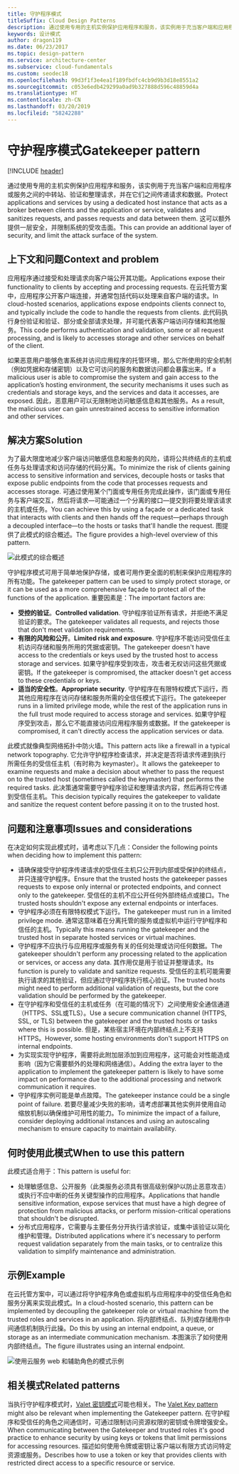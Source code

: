 ```yaml
---
title: 守护程序模式
titleSuffix: Cloud Design Patterns
description: 通过使用专用的主机实例保护应用程序和服务，该实例用于充当客户端和应用程序或服务之间的中转站、验证和整理请求，并在它们之间传递请求和数据。
keywords: 设计模式
author: dragon119
ms.date: 06/23/2017
ms.topic: design-pattern
ms.service: architecture-center
ms.subservice: cloud-fundamentals
ms.custom: seodec18
ms.openlocfilehash: 99d3f1f3e4ea1f189fbdfc4cb9d9b3d18e8551a2
ms.sourcegitcommit: c053e6edb429299a0ad9b327888d596c48859d4a
ms.translationtype: HT
ms.contentlocale: zh-CN
ms.lasthandoff: 03/20/2019
ms.locfileid: "58242288"
---
```

# <a name="gatekeeper-pattern"></a><span data-ttu-id="142ea-104">守护程序模式</span><span class="sxs-lookup"><span data-stu-id="142ea-104">Gatekeeper pattern</span></span>

[!INCLUDE [header](../_includes/header.md)]

<span data-ttu-id="142ea-105">通过使用专用的主机实例保护应用程序和服务，该实例用于充当客户端和应用程序或服务之间的中转站、验证和整理请求，并在它们之间传递请求和数据。</span><span class="sxs-lookup"><span data-stu-id="142ea-105">Protect applications and services by using a dedicated host instance that acts as a broker between clients and the application or service, validates and sanitizes requests, and passes requests and data between them.</span></span> <span data-ttu-id="142ea-106">这可以额外提供一层安全，并限制系统的受攻击面。</span><span class="sxs-lookup"><span data-stu-id="142ea-106">This can provide an additional layer of security, and limit the attack surface of the system.</span></span>

## <a name="context-and-problem"></a><span data-ttu-id="142ea-107">上下文和问题</span><span class="sxs-lookup"><span data-stu-id="142ea-107">Context and problem</span></span>

<span data-ttu-id="142ea-108">应用程序通过接受和处理请求向客户端公开其功能。</span><span class="sxs-lookup"><span data-stu-id="142ea-108">Applications expose their functionality to clients by accepting and processing requests.</span></span> <span data-ttu-id="142ea-109">在云托管方案中，应用程序公开客户端连接，并通常包括代码以处理来自客户端的请求。</span><span class="sxs-lookup"><span data-stu-id="142ea-109">In cloud-hosted scenarios, applications expose endpoints clients connect to, and typically include the code to handle the requests from clients.</span></span> <span data-ttu-id="142ea-110">此代码执行身份验证和验证、部分或全部请求处理，并可能代表客户端访问存储和其他服务。</span><span class="sxs-lookup"><span data-stu-id="142ea-110">This code performs authentication and validation, some or all request processing, and is likely to accesses storage and other services on behalf of the client.</span></span>

<span data-ttu-id="142ea-111">如果恶意用户能够危害系统并访问应用程序的托管环境，那么它所使用的安全机制（例如凭据和存储密钥）以及它可访问的服务和数据访问都会暴露出来。</span><span class="sxs-lookup"><span data-stu-id="142ea-111">If a malicious user is able to compromise the system and gain access to the application’s hosting environment, the security mechanisms it uses such as credentials and storage keys, and the services and data it accesses, are exposed.</span></span> <span data-ttu-id="142ea-112">因此，恶意用户可以无限制地访问敏感信息和其他服务。</span><span class="sxs-lookup"><span data-stu-id="142ea-112">As a result, the malicious user can gain unrestrained access to sensitive information and other services.</span></span>

## <a name="solution"></a><span data-ttu-id="142ea-113">解决方案</span><span class="sxs-lookup"><span data-stu-id="142ea-113">Solution</span></span>

<span data-ttu-id="142ea-114">为了最大限度地减少客户端访问敏感信息和服务的风险，请将公共终结点的主机或任务与处理请求和访问存储的代码分离。</span><span class="sxs-lookup"><span data-stu-id="142ea-114">To minimize the risk of clients gaining access to sensitive information and services, decouple hosts or tasks that expose public endpoints from the code that processes requests and accesses storage.</span></span> <span data-ttu-id="142ea-115">可通过使用某个门面或专用任务完成此操作，该门面或专用任务与客户端交互，然后将请求&mdash;可能通过一个分离的接口&mdash;提交到将要处理该请求的主机或任务。</span><span class="sxs-lookup"><span data-stu-id="142ea-115">You can achieve this by using a façade or a dedicated task that interacts with clients and then hands off the request&mdash;perhaps through a decoupled interface&mdash;to the hosts or tasks that'll handle the request.</span></span> <span data-ttu-id="142ea-116">图提供了此模式的综合概述。</span><span class="sxs-lookup"><span data-stu-id="142ea-116">The figure provides a high-level overview of this pattern.</span></span>

![此模式的综合概述](./_images/gatekeeper-diagram.png)

<span data-ttu-id="142ea-118">守护程序模式可用于简单地保护存储，或者可用作更全面的机制来保护应用程序的所有功能。</span><span class="sxs-lookup"><span data-stu-id="142ea-118">The gatekeeper pattern can be used to simply protect storage, or it can be used as a more comprehensive façade to protect all of the functions of the application.</span></span> <span data-ttu-id="142ea-119">重要因素是：</span><span class="sxs-lookup"><span data-stu-id="142ea-119">The important factors are:</span></span>

- <span data-ttu-id="142ea-120">**受控的验证**。</span><span class="sxs-lookup"><span data-stu-id="142ea-120">**Controlled validation**.</span></span> <span data-ttu-id="142ea-121">守护程序验证所有请求，并拒绝不满足验证的要求。</span><span class="sxs-lookup"><span data-stu-id="142ea-121">The gatekeeper validates all requests, and rejects those that don't meet validation requirements.</span></span>
- <span data-ttu-id="142ea-122">**有限的风险和公开**。</span><span class="sxs-lookup"><span data-stu-id="142ea-122">**Limited risk and exposure**.</span></span> <span data-ttu-id="142ea-123">守护程序不能访问受信任主机访问存储和服务所用的凭据或密钥。</span><span class="sxs-lookup"><span data-stu-id="142ea-123">The gatekeeper doesn't have access to the credentials or keys used by the trusted host to access storage and services.</span></span> <span data-ttu-id="142ea-124">如果守护程序受到攻击，攻击者无权访问这些凭据或密钥。</span><span class="sxs-lookup"><span data-stu-id="142ea-124">If the gatekeeper is compromised, the attacker doesn't get access to these credentials or keys.</span></span>
- <span data-ttu-id="142ea-125">**适当的安全性**。</span><span class="sxs-lookup"><span data-stu-id="142ea-125">**Appropriate security**.</span></span> <span data-ttu-id="142ea-126">守护程序在有限特权模式下运行，而其他应用程序在访问存储和服务所需的全信任模式下运行。</span><span class="sxs-lookup"><span data-stu-id="142ea-126">The gatekeeper runs in a limited privilege mode, while the rest of the application runs in the full trust mode required to access storage and services.</span></span> <span data-ttu-id="142ea-127">如果守护程序受到攻击，那么它不能直接访问应用程序服务或数据。</span><span class="sxs-lookup"><span data-stu-id="142ea-127">If the gatekeeper is compromised, it can't directly access the application services or data.</span></span>

<span data-ttu-id="142ea-128">此模式就像典型网络拓扑中防火墙。</span><span class="sxs-lookup"><span data-stu-id="142ea-128">This pattern acts like a firewall in a typical network topography.</span></span> <span data-ttu-id="142ea-129">它允许守护程序检查请求，并决定是否将请求传递到执行所需任务的受信任主机（有时称为 keymaster）。</span><span class="sxs-lookup"><span data-stu-id="142ea-129">It allows the gatekeeper to examine requests and make a decision about whether to pass the request on to the trusted host (sometimes called the keymaster) that performs the required tasks.</span></span> <span data-ttu-id="142ea-130">此决策通常需要守护程序验证和整理请求内容，然后再将它传递到受信任主机。</span><span class="sxs-lookup"><span data-stu-id="142ea-130">This decision typically requires the gatekeeper to validate and sanitize the request content before passing it on to the trusted host.</span></span>

## <a name="issues-and-considerations"></a><span data-ttu-id="142ea-131">问题和注意事项</span><span class="sxs-lookup"><span data-stu-id="142ea-131">Issues and considerations</span></span>

<span data-ttu-id="142ea-132">在决定如何实现此模式时，请考虑以下几点：</span><span class="sxs-lookup"><span data-stu-id="142ea-132">Consider the following points when deciding how to implement this pattern:</span></span>

- <span data-ttu-id="142ea-133">请确保接受守护程序传递请求的受信任主机只公开到内部或受保护的终结点，并只连接守护程序。</span><span class="sxs-lookup"><span data-stu-id="142ea-133">Ensure that the trusted hosts the gatekeeper passes requests to expose only internal or protected endpoints, and connect only to the gatekeeper.</span></span> <span data-ttu-id="142ea-134">受信任的主机不应公开任何外部终结点或接口。</span><span class="sxs-lookup"><span data-stu-id="142ea-134">The trusted hosts shouldn't expose any external endpoints or interfaces.</span></span>
- <span data-ttu-id="142ea-135">守护程序必须在有限特权模式下运行。</span><span class="sxs-lookup"><span data-stu-id="142ea-135">The gatekeeper must run in a limited privilege mode.</span></span> <span data-ttu-id="142ea-136">通常这意味着在分离托管的服务或虚拟机中运行守护程序和信任的主机。</span><span class="sxs-lookup"><span data-stu-id="142ea-136">Typically this means running the gatekeeper and the trusted host in separate hosted services or virtual machines.</span></span>
- <span data-ttu-id="142ea-137">守护程序不应执行与应用程序或服务有关的任何处理或访问任何数据。</span><span class="sxs-lookup"><span data-stu-id="142ea-137">The gatekeeper shouldn't perform any processing related to the application or services, or access any data.</span></span> <span data-ttu-id="142ea-138">其作用仅是用于验证并整理请求。</span><span class="sxs-lookup"><span data-stu-id="142ea-138">Its function is purely to validate and sanitize requests.</span></span> <span data-ttu-id="142ea-139">受信任的主机可能需要执行请求的其他验证，但应通过守护程序执行核心验证。</span><span class="sxs-lookup"><span data-stu-id="142ea-139">The trusted hosts might need to perform additional validation of requests, but the core validation should be performed by the gatekeeper.</span></span>
- <span data-ttu-id="142ea-140">在守护程序和受信任的主机或任务（在可能的情况下）之间使用安全通信通道（HTTPS、SSL或TLS）。</span><span class="sxs-lookup"><span data-stu-id="142ea-140">Use a secure communication channel (HTTPS, SSL, or TLS) between the gatekeeper and the trusted hosts or tasks where this is possible.</span></span> <span data-ttu-id="142ea-141">但是，某些宿主环境在内部终结点上不支持 HTTPS。</span><span class="sxs-lookup"><span data-stu-id="142ea-141">However, some hosting environments don't support HTTPS on internal endpoints.</span></span>
- <span data-ttu-id="142ea-142">为实现实现守护程序，需要将此附加层添加到应用程序，这可能会对性能造成影响（因为它需要额外的处理和网络通信）。</span><span class="sxs-lookup"><span data-stu-id="142ea-142">Adding the extra layer to the application to implement the gatekeeper pattern is likely to have some impact on performance due to the additional processing and network communication it requires.</span></span>
- <span data-ttu-id="142ea-143">守护程序实例可能是单点故障。</span><span class="sxs-lookup"><span data-stu-id="142ea-143">The gatekeeper instance could be a single point of failure.</span></span> <span data-ttu-id="142ea-144">若要尽量减少失败的影响，请考虑部署其他实例并使用自动缩放机制以确保维护可用性的能力。</span><span class="sxs-lookup"><span data-stu-id="142ea-144">To minimize the impact of a failure, consider deploying additional instances and using an autoscaling mechanism to ensure capacity to maintain availability.</span></span>

## <a name="when-to-use-this-pattern"></a><span data-ttu-id="142ea-145">何时使用此模式</span><span class="sxs-lookup"><span data-stu-id="142ea-145">When to use this pattern</span></span>

<span data-ttu-id="142ea-146">此模式适合用于：</span><span class="sxs-lookup"><span data-stu-id="142ea-146">This pattern is useful for:</span></span>

- <span data-ttu-id="142ea-147">处理敏感信息、公开服务（此类服务必须具有很高级别保护以防止恶意攻击）或执行不应中断的任务关键型操作的应用程序。</span><span class="sxs-lookup"><span data-stu-id="142ea-147">Applications that handle sensitive information, expose services that must have a high degree of protection from malicious attacks, or perform mission-critical operations that shouldn't be disrupted.</span></span>
- <span data-ttu-id="142ea-148">分布式应用程序，它需要与主要任务分开执行请求验证，或集中该验证以简化维护和管理。</span><span class="sxs-lookup"><span data-stu-id="142ea-148">Distributed applications where it's necessary to perform request validation separately from the main tasks, or to centralize this validation to simplify maintenance and administration.</span></span>

## <a name="example"></a><span data-ttu-id="142ea-149">示例</span><span class="sxs-lookup"><span data-stu-id="142ea-149">Example</span></span>

<span data-ttu-id="142ea-150">在云托管方案中，可以通过将守护程序角色或虚拟机与应用程序中的受信任角色和服务分离来实现此模式。</span><span class="sxs-lookup"><span data-stu-id="142ea-150">In a cloud-hosted scenario, this pattern can be implemented by decoupling the gatekeeper role or virtual machine from the trusted roles and services in an application.</span></span> <span data-ttu-id="142ea-151">将内部终结点、队列或存储用作中间通信机制执行此操。</span><span class="sxs-lookup"><span data-stu-id="142ea-151">Do this by using an internal endpoint, a queue, or storage as an intermediate communication mechanism.</span></span> <span data-ttu-id="142ea-152">本图演示了如何使用内部终结点。</span><span class="sxs-lookup"><span data-stu-id="142ea-152">The figure illustrates using an internal endpoint.</span></span>

![使用云服务 web 和辅助角色的模式示例](./_images/gatekeeper-endpoint.png)

## <a name="related-patterns"></a><span data-ttu-id="142ea-154">相关模式</span><span class="sxs-lookup"><span data-stu-id="142ea-154">Related patterns</span></span>

<span data-ttu-id="142ea-155">当执行守护程序模式时，[Valet 密钥模式](./valet-key.md)可能也相关。</span><span class="sxs-lookup"><span data-stu-id="142ea-155">The [Valet Key pattern](./valet-key.md) might also be relevant when implementing the Gatekeeper pattern.</span></span> <span data-ttu-id="142ea-156">在守护程序和受信任的角色之间通信时，可通过限制访问资源权限的密钥或令牌增强安全。</span><span class="sxs-lookup"><span data-stu-id="142ea-156">When communicating between the Gatekeeper and trusted roles it's good practice to enhance security by using keys or tokens that limit permissions for accessing resources.</span></span> <span data-ttu-id="142ea-157">描述如何使用令牌或密钥让客户端以有限方式访问特定资源或服务。</span><span class="sxs-lookup"><span data-stu-id="142ea-157">Describes how to use a token or key that provides clients with restricted direct access to a specific resource or service.</span></span>
